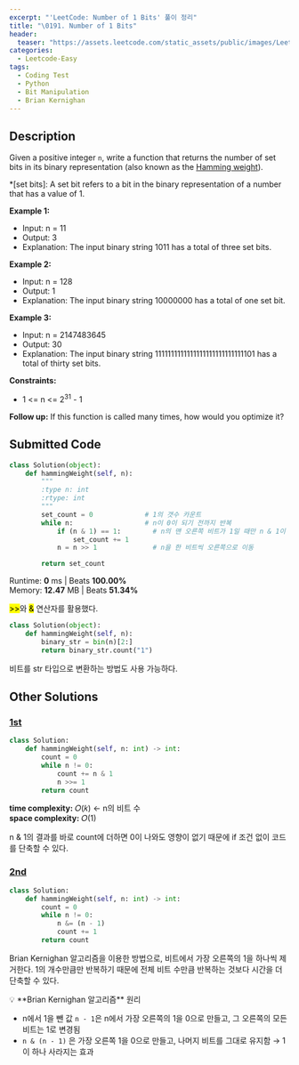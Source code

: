```yaml
---
excerpt: "'LeetCode: Number of 1 Bits' 풀이 정리"
title: "\0191. Number of 1 Bits"
header:
  teaser: "https://assets.leetcode.com/static_assets/public/images/LeetCode_Sharing.png"
categories:
  - Leetcode-Easy
tags:
  - Coding Test
  - Python
  - Bit Manipulation
  - Brian Kernighan
---
```


## <i class="fa-solid fa-file-lines"></i> Description

Given a positive integer `n`, write a function that returns the number of set bits in its binary representation (also known as the <a href="https://en.wikipedia.org/wiki/Hamming_weight" target="_blank">Hamming weight</a>).

*[set bits]: A set bit refers to a bit in the binary representation of a number that has a value of 1.

**Example 1:**

- Input: n = 11
- Output: 3
- Explanation: The input binary string 1011 has a total of three set bits.

**Example 2:**

- Input: n = 128
- Output: 1
- Explanation: The input binary string 10000000 has a total of one set bit.

**Example 3:**

- Input: n = 2147483645
- Output: 30
- Explanation: The input binary string 1111111111111111111111111111101 has a total of thirty set bits.

**Constraints:**

- 1 <= n <= 2<sup>31</sup> - 1

**Follow up:** If this function is called many times, how would you optimize it?

## <i class="fa-solid fa-cloud-arrow-up"></i> Submitted Code

```python
class Solution(object):
    def hammingWeight(self, n):
        """
        :type n: int
        :rtype: int
        """
        set_count = 0             # 1의 갯수 카운트
        while n:                  # n이 0이 되기 전까지 반복
            if (n & 1) == 1:        # n의 맨 오른쪽 비트가 1일 때만 n & 1이 1이 됨
                set_count += 1
            n = n >> 1              # n을 한 비트씩 오른쪽으로 이동

        return set_count
```
<i class="fa-solid fa-clock"></i> Runtime: **0** ms \| Beats **100.00%**    
<i class="fa-solid fa-memory"></i> Memory: **12.47** MB \| Beats **51.34%**

<mark>>></mark>와 <mark>&</mark> 연산자를 활용했다.

```python
class Solution(object):
    def hammingWeight(self, n):
        binary_str = bin(n)[2:]
        return binary_str.count("1")
```
비트를 str 타입으로 변환하는 방법도 사용 가능하다.

## <i class="fa-solid fa-flask"></i> Other Solutions

### <a href="https://leetcode.com/problems/number-of-1-bits/solutions/4341511/faster-lesser3-methodssimple-countbrian-jv7lu/" target="_blank">1st</a>

```python
class Solution:
    def hammingWeight(self, n: int) -> int:
        count = 0
        while n != 0:
            count += n & 1
            n >>= 1
        return count
```
<i class="fa-solid fa-clock"></i> **time complexity:** 𝑂(𝑘) ← n의 비트 수    
<i class="fa-solid fa-memory"></i> **space complexity:** 𝑂(1)      

n & 1의 결과를 바로 count에 더하면 0이 나와도 영향이 없기 때문에 if 조건 없이 코드를 단축할 수 있다.

### <a href="https://leetcode.com/problems/number-of-1-bits/solutions/4341511/faster-lesser3-methodssimple-countbrian-jv7lu/" target="_blank">2nd</a>

```python
class Solution:
    def hammingWeight(self, n: int) -> int:
        count = 0
        while n != 0:
            n &= (n - 1)
            count += 1
        return count
```
Brian Kernighan 알고리즘을 이용한 방법으로, 비트에서 가장 오른쪽의 1을 하나씩 제거한다. 1의 개수만큼만 반복하기 때문에 전체 비트 수만큼 반복하는 것보다 시간을 더 단축할 수 있다.

<div class="notice--info" markdown="1">
💡 **Brian Kernighan 알고리즘** 원리

- n에서 1을 뺀 값 `n - 1`은 n에서 가장 오른쪽의 1을 0으로 만들고, 그 오른쪽의 모든 비트는 1로 변경됨
- `n & (n - 1)` 은 가장 오른쪽 1을 0으로 만들고, 나머지 비트를 그대로 유지함 → 1이 하나 사라지는 효과
</div>